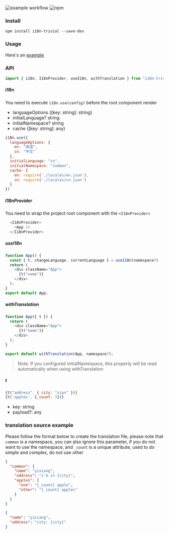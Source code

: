 ![example workflow](https://github.com/yixiangTW/i18n-trivial/actions/workflows/ci.yml/badge.svg)  ![npm](https://img.shields.io/npm/v/i18n-trivial.svg?style=flat)

### Install
```
npm install i18n-trivial --save-dev
```

### Usage
Here's an [example](https://github.com/yixiangTW/multi-language)

### API

```javascript
import { i18n, I18nProvider, useI18n, withTranslation } from "i18n-trivial";
```

##### i18n

You need to execute `i18n.use(config)` before the root component render

* languageOptions {[key: string]: string}
* initialLanguage? string
* initialNamespace? string
* cache {[key: string]: any}
```javascript
i18n.use({
  languageOptions: {
    en: "英语",
    cn: "中文"
  },
  initialLanguage: "cn",
  initialNamespace: "common",
  cache: {
    en: require('./locales/en.json'),
    cn: require('./locales/cn.json')
  }
})

```
##### I18nProvider
You need to wrap the project root component with the `<I18nProvider>`
```javascript
  <I18nProvider>
    <App />
  </I18nProvider>
```

##### useI18n
```javascript
function App() {
  const { t, changeLanguage, currentLanguage } = useI18n(namespace?)
  return (
    <div className="App">
      {t("name")}
    </div>
  );
}
export default App;
```


##### withTranslation
```javascript
function App({ t }) {
  return (
    <div className="App">
      {t("name")}
    </div>
  );
}

export default withTranslation(App, namespace?);

```

> Note: If you configured initialNamespace, this property will be read automatically when using withTranslation

##### t

```javascript
{t("address", { city: "xian" })}
{t('apples', {_count: 3})}
```
* key: string
* payload?: any




### translation source example
Please follow the format below to create the translation file, please note that `common` is a namespace, you can also ignore this parameter, if you do not want to use the namespace, and `_count` is a unique attribute, used to do simple and complex, do not use other


```json
{
  "common": {
    "name": "yixiang",
    "address": "i'm in {city}",
    "apples": {
      "one": "{_count} apple",
      "other": "{_count} apples"
    }
  }
}
```

```json
{
  "name": "yixiang",
  "address": "city: {city}"
}
```
